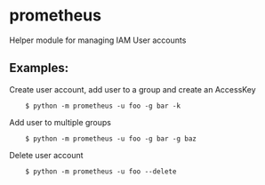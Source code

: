 # prometheus

Helper module for managing IAM User accounts

## Examples:

Create user account, add user to a group and create an AccessKey

        $ python -m prometheus -u foo -g bar -k

Add user to multiple groups

        $ python -m prometheus -u foo -g bar -g baz

Delete user account

        $ python -m prometheus -u foo --delete
